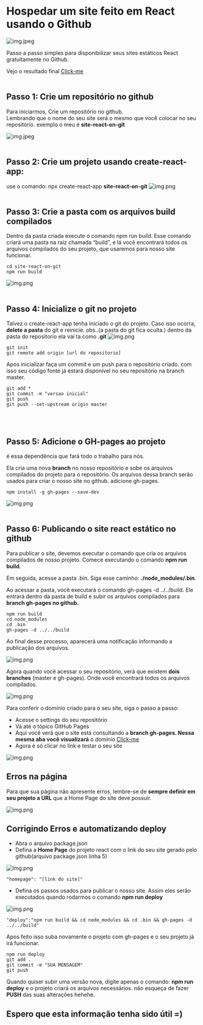 # Hospedar um site feito em React usando o Github

![img.jpeg](src/imgs/site_react_github.jpeg)

Passo a passo simples para disponibilizar seus sites estáticos React gratuitamente no Github.

Vejo o resultado final [Click-me](https://j0se-luiz.github.io/site-react-on-git/)
<br/><br/>

## Passo 1: Crie um repositório no github

Para iniciarmos, Crie um repositório no github. <br/>
Lembrando que o nome do seu site será o mesmo que você colocar no seu repositório. exemplo o meu é **site-react-on-git**

![img.jpeg](src/imgs/passo-1.jpg)
<br/><br/>

## Passo 2: Crie um projeto usando create-react-app:

use o comando: npx create-react-app **site-react-on-git**
![img.png](src/imgs/passo-2.png)
<br/><br/>

## Passo 3: Crie a pasta com os arquivos build compilados

Dentro da pasta criada execute o comando npm run build. Esse comando criará uma pasta na raiz chamada “build”, e lá você encontrará todos os arquivos compilados do seu projeto, que usaremos para nosso site funcionar.

```shell
cd site-react-on-git
npm run build
```

![img.png](src/imgs/passo-3.png)
<br/><br/>

## Passo 4: Inicialize o git no projeto

Talvez o create-react-app tenha iniciado o git do projeto. Caso isso ocorra, **delete a pasta** do git e reinicie. obs..(a pasta do git fica oculta.)
dentro da pasta do repositorio ela vai ta como **.git**
![img.png](src/imgs/passo-4.png)

```shell
git init
git remote add origin [url do repositorio]
```

Apos inicializar faça um commit e um push para o repositório criado. com isso seu código fonte já estará disponível no seu repositório na branch master.

```shell
git add *
git commit -m "versao inicial"
git push
git push --set-upstream origin master
```

<br/><br/>

## Passo 5: Adicione o GH-pages ao projeto

é essa dependência que fará todo o trabalho para nós.

Ela cria uma nova **branch** no nosso repositório e sobe os arquivos compilados do projeto para o repositório. Os arquivos dessa branch serão usados para criar o nosso site no github. adicione gh-pages.

```shell
npm install -g gh-pages --save-dev
```

![img.png](src/imgs/passo-5.png)
<br/><br/>

## Passo 6: Publicando o site react estático no github

Para publicar o site, devemos executar o comando que cria os arquivos compilados de nosso projeto. Comece executando o comando **npm run build**.

Em seguida, acesse a pasta .bin. Siga esse caminho: **./node_modules/.bin**.

Ao acessar a pasta, você executará o comando gh-pages -d ../../build. Ele entrará dentro da pasta de build e subir os arquivos compilados para **branch gh-pages no github.**

```shell
npm run build
cd node_modules
cd .bin
gh-pages -d ../../build
```

Ao final desse processo, aparecerá uma notificação informando a publicação dos arquivos.

![img.png](src/imgs/passo-6.png)

Agora quando você acessar o seu repositório, verá que existem **dois branches** (master e gh-pages). Onde você encontrará todos os arquivos compilados.

![img.png](src/imgs/passo-6_2.png)

Para conferir o domínio criado para o seu site, siga o passo a passo:

* Acesse o settings do seu repositório 
* Vá até o tópico GitHub Pages
* Aqui você verá que o site está consultando a **branch gh-pages. Nessa mesma aba você visualizará** o domínio 
 [Click-me](https://j0se-luiz.github.io/site-react-on-git/)
* Agora é só clicar no link e testar o seu site

![img.png](src/imgs/passo-6_3.png)


## Erros na página
Para que sua página não apresente erros, lembre-se de **sempre definir em seu projeto a URL** que a Home Page do site deve possuir.

![img.png](src/imgs/passo-6_4.png)

## Corrigindo Erros e automatizando deploy
* Abra o arquivo package.json
* Defina a **Home Page** do projeto react com o link do seu site gerado pelo github(arquivo package.json linha 5)

![img.png](src/imgs/passo-6_5.png) 

```shell
"homepage": "[link do site]"
```

* Defina os passos usados para publicar o nosso site. Assim eles serão executados quando rodarmos o comando **npm run deploy**

![img.png](src/imgs/passo-6_6.png)

```shell
"deploy":"npm run build && cd node_modules && cd .bin && gh-pages -d ../../build"
```

Apos feito isso suba novamente o projeto com gh-pages e o seu projeto já irá funcionar.

```shell
npm run deploy
git add .
git commit -m "SUA MENSAGEM"
git push
```

Quando quiser subir uma versão nova, digite apenas o comando: **npm run deploy** e o projeto criará os arquivos necessários. não esqueça de fazer **PUSH** das suas alterações hehehe. 

## Espero que esta informação tenha sido útil =) 